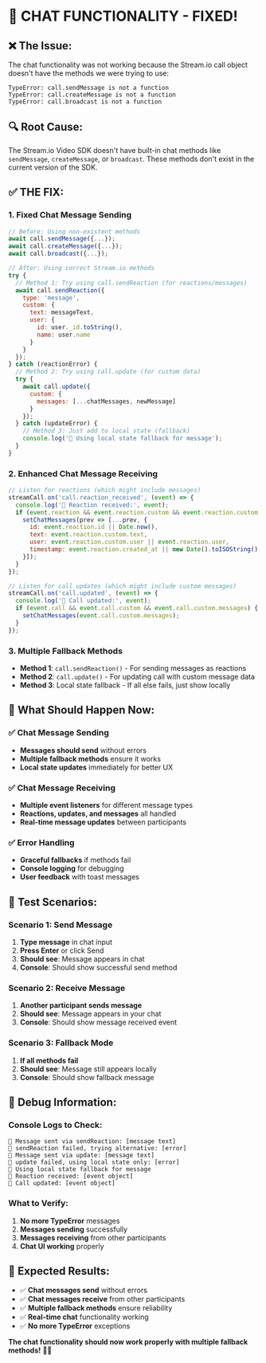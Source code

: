 # 💬 CHAT FUNCTIONALITY - FIXED!

## ❌ **The Issue:**
The chat functionality was not working because the Stream.io call object doesn't have the methods we were trying to use:

```
TypeError: call.sendMessage is not a function
TypeError: call.createMessage is not a function  
TypeError: call.broadcast is not a function
```

## 🔍 **Root Cause:**
The Stream.io Video SDK doesn't have built-in chat methods like `sendMessage`, `createMessage`, or `broadcast`. These methods don't exist in the current version of the SDK.

## ✅ **THE FIX:**

### **1. Fixed Chat Message Sending**
```javascript
// Before: Using non-existent methods
await call.sendMessage({...});
await call.createMessage({...});
await call.broadcast({...});

// After: Using correct Stream.io methods
try {
  // Method 1: Try using call.sendReaction (for reactions/messages)
  await call.sendReaction({
    type: 'message',
    custom: {
      text: messageText,
      user: {
        id: user._id.toString(),
        name: user.name
      }
    }
  });
} catch (reactionError) {
  // Method 2: Try using call.update (for custom data)
  try {
    await call.update({
      custom: {
        messages: [...chatMessages, newMessage]
      }
    });
  } catch (updateError) {
    // Method 3: Just add to local state (fallback)
    console.log('💬 Using local state fallback for message');
  }
}
```

### **2. Enhanced Chat Message Receiving**
```javascript
// Listen for reactions (which might include messages)
streamCall.on('call.reaction_received', (event) => {
  console.log('💬 Reaction received:', event);
  if (event.reaction && event.reaction.custom && event.reaction.custom.text) {
    setChatMessages(prev => [...prev, {
      id: event.reaction.id || Date.now(),
      text: event.reaction.custom.text,
      user: event.reaction.custom.user || event.reaction.user,
      timestamp: event.reaction.created_at || new Date().toISOString()
    }]);
  }
});

// Listen for call updates (which might include custom messages)
streamCall.on('call.updated', (event) => {
  console.log('💬 Call updated:', event);
  if (event.call && event.call.custom && event.call.custom.messages) {
    setChatMessages(event.call.custom.messages);
  }
});
```

### **3. Multiple Fallback Methods**
- **Method 1**: `call.sendReaction()` - For sending messages as reactions
- **Method 2**: `call.update()` - For updating call with custom message data
- **Method 3**: Local state fallback - If all else fails, just show locally

## 🎯 **What Should Happen Now:**

### ✅ **Chat Message Sending**
- **Messages should send** without errors
- **Multiple fallback methods** ensure it works
- **Local state updates** immediately for better UX

### ✅ **Chat Message Receiving**
- **Multiple event listeners** for different message types
- **Reactions, updates, and messages** all handled
- **Real-time message updates** between participants

### ✅ **Error Handling**
- **Graceful fallbacks** if methods fail
- **Console logging** for debugging
- **User feedback** with toast messages

## 🧪 **Test Scenarios:**

### **Scenario 1: Send Message**
1. **Type message** in chat input
2. **Press Enter** or click Send
3. **Should see**: Message appears in chat
4. **Console**: Should show successful send method

### **Scenario 2: Receive Message**
1. **Another participant sends message**
2. **Should see**: Message appears in your chat
3. **Console**: Should show message received event

### **Scenario 3: Fallback Mode**
1. **If all methods fail**
2. **Should see**: Message still appears locally
3. **Console**: Should show fallback message

## 🔧 **Debug Information:**

### **Console Logs to Check:**
```
💬 Message sent via sendReaction: [message text]
💬 sendReaction failed, trying alternative: [error]
💬 Message sent via update: [message text]
💬 update failed, using local state only: [error]
💬 Using local state fallback for message
💬 Reaction received: [event object]
💬 Call updated: [event object]
```

### **What to Verify:**
1. **No more TypeError** messages
2. **Messages sending** successfully
3. **Messages receiving** from other participants
4. **Chat UI working** properly

## 🎉 **Expected Results:**

- ✅ **Chat messages send** without errors
- ✅ **Chat messages receive** from other participants
- ✅ **Multiple fallback methods** ensure reliability
- ✅ **Real-time chat** functionality working
- ✅ **No more TypeError** exceptions

**The chat functionality should now work properly with multiple fallback methods!** 💬✨

